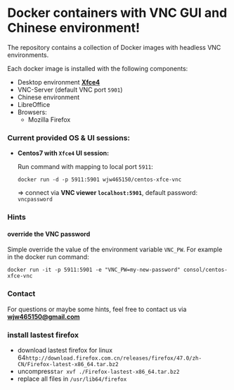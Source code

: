 # Docker containers with VNC GUI and Chinese  environment!
The repository contains a collection of Docker images with headless VNC environments.

Each docker image is installed with the following components:

* Desktop environment [**Xfce4**](http://www.xfce.org)
* VNC-Server (default VNC port `5901`)
* Chinese environment
* LibreOffice
* Browsers:
  * Mozilla Firefox

### Current provided OS & UI sessions:
* __Centos7 with `Xfce4` UI session:__

  Run command with mapping to local port `5911`:

      docker run -d -p 5911:5901 wjw465150/centos-xfce-vnc

  => connect via __VNC viewer `localhost:5901`__, default password: `vncpassword`

### Hints
#### override the VNC password
Simple override the value of the environment variable `VNC_PW`. For example in
the docker run command:

    docker run -it -p 5911:5901 -e "VNC_PW=my-new-password" consol/centos-xfce-vnc

### Contact
For questions or maybe some hints, feel free to contact us via **[wjw465150@gmail.com](mailto:wjw465150@gmail.com)**

### install lastest firefox
+ download lastest firefox for linux 64`http://download.firefox.com.cn/releases/firefox/47.0/zh-CN/Firefox-latest-x86_64.tar.bz2`  
+ uncompress`tar xvf ./Firefox-lastest-x86_64.tar.bz2`  
+ replace all files in `/usr/lib64/firefox`  
